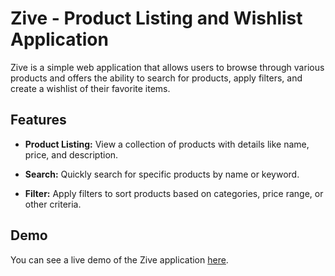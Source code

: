 # Zive - Product Listing and Wishlist Application

Zive is a simple web application that allows users to browse through various products and offers the ability to search for products, apply filters, and create a wishlist of their favorite items.

## Features

- **Product Listing:** View a collection of products with details like name, price, and description.

- **Search:** Quickly search for specific products by name or keyword.

- **Filter:** Apply filters to sort products based on categories, price range, or other criteria.

## Demo

You can see a live demo of the Zive application [here](#https://main--effervescent-fairy-4c5c65.netlify.app/).